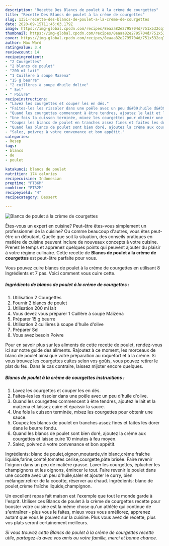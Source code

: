 ```yaml
---
description: "Recette Des Blancs de poulet à la crème de courgettes"
title: "Recette Des Blancs de poulet à la crème de courgettes"
slug: 1351-recette-des-blancs-de-poulet-a-la-creme-de-courgettes
date: 2020-09-15T11:45:03.179Z
image: https://img-global.cpcdn.com/recipes/8eaaa82e2795704d/751x532cq70/blancs-de-poulet-a-la-creme-de-courgettes-photo-principale-de-la-recette.jpg
thumbnail: https://img-global.cpcdn.com/recipes/8eaaa82e2795704d/751x532cq70/blancs-de-poulet-a-la-creme-de-courgettes-photo-principale-de-la-recette.jpg
cover: https://img-global.cpcdn.com/recipes/8eaaa82e2795704d/751x532cq70/blancs-de-poulet-a-la-creme-de-courgettes-photo-principale-de-la-recette.jpg
author: Max Ward
ratingvalue: 3.4
reviewcount: 14
recipeingredient:
- "2 Courgettes"
- "2 blancs de poulet"
- "200 ml lait"
- "1 Cuillère à soupe Mazena"
- "15 g beurre"
- "2 cuillères à soupe dhuile dolive"
- " Sel"
- " Poivre"
recipeinstructions:
- "Lavez les courgettes et couper les en dés."
- "Faites-les les rissoler dans une poêle avec un peu d&#39;huile d&#39;olive."
- "Quand les courgettes commencent à être tendres, ajoutez le lait et la maïzena et laissez cuire et épaissir la sauce."
- "Une fois la cuisson terminée, mixez les courgettes pour obtenir une sauce."
- "Coupez les blancs de poulet en tranches assez fines et faites les dorer dans le beurre fondu."
- "Quand les blancs de poulet sont bien doré, ajoutez la crème aux courgettes et laisse cuire 10 minutes à feu moyen."
- "Salez, poivrez à votre convenance et bon appétit."
categories:
- Resep
tags:
- blancs
- de
- poulet

katakunci: blancs de poulet 
nutrition: 174 calories
recipecuisine: Indonesian
preptime: "PT36M"
cooktime: "PT32M"
recipeyield: "4"
recipecategory: Dessert

---
```



![Blancs de poulet à la crème de courgettes](https://img-global.cpcdn.com/recipes/8eaaa82e2795704d/751x532cq70/blancs-de-poulet-a-la-creme-de-courgettes-photo-principale-de-la-recette.jpg)

Êtes-vous un expert en cuisine? Peut-être êtes-vous simplement un professionnel de la cuisine? Ou comme beaucoup d'autres, vous êtes peut-être un débutant. Quelle que soit la situation, des conseils pratiques en matière de cuisine peuvent inclure de nouveaux concepts à votre cuisine. Prenez le temps et apprenez quelques points qui peuvent ajouter du plaisir à votre régime culinaire. Cette recette de <strong> Blancs de poulet à la crème de courgettes </strong> est peut-être parfaite pour vous.

<!--inarticleads1-->

Vous pouvez cuire blancs de poulet à la crème de courgettes en utilisant 8 Ingrédients et 7 pas. Voici comment vous cuire cette.

##### Ingrédients de blancs de poulet à la crème de courgettes :

1. Utilisation 2 Courgettes
1. Fournir 2 blancs de poulet
1. Utilisation 200 ml lait
1. Vous devez vous préparer 1 Cuillère à soupe Maïzena
1. Préparer 15 g beurre
1. Utilisation 2 cuillères à soupe d&#39;huile d&#39;olive
1. Préparer  Sel
1. Vous avez besoin  Poivre


Pour en savoir plus sur les aliments de cette recette de poulet, rendez-vous ici sur notre guide des aliments. Rajoutez à ce moment, les morceaux de blanc de poulet ainsi que votre préparation au roquefort et à la crème. Si vous trouvez les courgettes cuites selon vos goûts, vous pouvez retirer le plat du feu. Dans le cas contraire, laissez mijoter encore quelques. 

<!--inarticleads2-->

##### Blancs de poulet à la crème de courgettes instructions :

1. Lavez les courgettes et couper les en dés.
1. Faites-les les rissoler dans une poêle avec un peu d&#39;huile d&#39;olive.
1. Quand les courgettes commencent à être tendres, ajoutez le lait et la maïzena et laissez cuire et épaissir la sauce.
1. Une fois la cuisson terminée, mixez les courgettes pour obtenir une sauce.
1. Coupez les blancs de poulet en tranches assez fines et faites les dorer dans le beurre fondu.
1. Quand les blancs de poulet sont bien doré, ajoutez la crème aux courgettes et laisse cuire 10 minutes à feu moyen.
1. Salez, poivrez à votre convenance et bon appétit.


Ingrédients: blanc de poulet,oignon,moutarde,vin blanc,crème fraîche liquide,farine,comté,tomates cerise,courgette,pâte brisée. Faire revenir l&#39;oignon dans un peu de matière grasse. Laver les courgettes, éplucher les champignons et les oignons, émincer le tout. Faire revenir le poulet dans une cocotte avec un peu d&#39;huile,saler et ajouter le curry, bien mélanger.retirer de la cocotte, réserver au chaud. Ingrédients: blanc de poulet,crème fraîche liquide,champignon. 

<!--inarticleads1-->

<p>
Un excellent repas fait maison est l'exemple que tout le monde garde à l'esprit. Utiliser ces Blancs de poulet à la crème de courgettes recette pour booster votre cuisine est la même chose qu'un athlète qui continue de s'entraîner - plus vous le faites, mieux vous vous améliorez, apprenez autant que vous le pouvez sur la cuisine. Plus vous avez de recette, plus vos plats seront certainement meilleurs.
</p>

<p>
<i>Si vous trouvez cette Blancs de poulet à la crème de courgettes recette utile, partagez-la avec vos amis ou votre famille, merci et bonne chance.</i>
</p>
